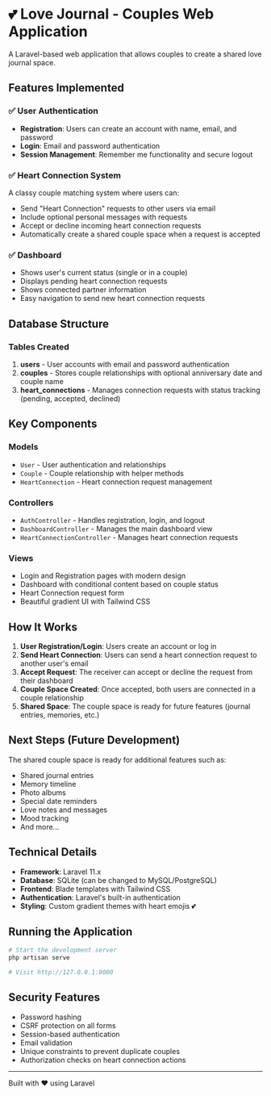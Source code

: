 # 💕 Love Journal - Couples Web Application

A Laravel-based web application that allows couples to create a shared love journal space.

## Features Implemented

### ✅ User Authentication
- **Registration**: Users can create an account with name, email, and password
- **Login**: Email and password authentication
- **Session Management**: Remember me functionality and secure logout

### ✅ Heart Connection System
A classy couple matching system where users can:
- Send "Heart Connection" requests to other users via email
- Include optional personal messages with requests
- Accept or decline incoming heart connection requests
- Automatically create a shared couple space when a request is accepted

### ✅ Dashboard
- Shows user's current status (single or in a couple)
- Displays pending heart connection requests
- Shows connected partner information
- Easy navigation to send new heart connection requests

## Database Structure

### Tables Created
1. **users** - User accounts with email and password authentication
2. **couples** - Stores couple relationships with optional anniversary date and couple name
3. **heart_connections** - Manages connection requests with status tracking (pending, accepted, declined)

## Key Components

### Models
- `User` - User authentication and relationships
- `Couple` - Couple relationship with helper methods
- `HeartConnection` - Heart connection request management

### Controllers
- `AuthController` - Handles registration, login, and logout
- `DashboardController` - Manages the main dashboard view
- `HeartConnectionController` - Manages heart connection requests

### Views
- Login and Registration pages with modern design
- Dashboard with conditional content based on couple status
- Heart Connection request form
- Beautiful gradient UI with Tailwind CSS

## How It Works

1. **User Registration/Login**: Users create an account or log in
2. **Send Heart Connection**: Users can send a heart connection request to another user's email
3. **Accept Request**: The receiver can accept or decline the request from their dashboard
4. **Couple Space Created**: Once accepted, both users are connected in a couple relationship
5. **Shared Space**: The couple space is ready for future features (journal entries, memories, etc.)

## Next Steps (Future Development)

The shared couple space is ready for additional features such as:
- Shared journal entries
- Memory timeline
- Photo albums
- Special date reminders
- Love notes and messages
- Mood tracking
- And more...

## Technical Details

- **Framework**: Laravel 11.x
- **Database**: SQLite (can be changed to MySQL/PostgreSQL)
- **Frontend**: Blade templates with Tailwind CSS
- **Authentication**: Laravel's built-in authentication
- **Styling**: Custom gradient themes with heart emojis 💕

## Running the Application

```bash
# Start the development server
php artisan serve

# Visit http://127.0.0.1:8000
```

## Security Features

- Password hashing
- CSRF protection on all forms
- Session-based authentication
- Email validation
- Unique constraints to prevent duplicate couples
- Authorization checks on heart connection actions

---

Built with ❤️ using Laravel
